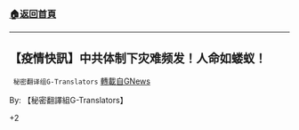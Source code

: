 ###  [:house:返回首頁](https://github.com/ourhimalayas/txt)
---

## 【疫情快訊】中共体制下灾难频发！人命如蝼蚁！
` 秘密翻译组G-Translators` [轉載自GNews](https://gnews.org/zh-hans/781806/)

By: 【秘密翻譯組G-Translators】

+2

